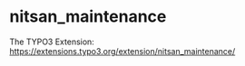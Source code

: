 # nitsan_maintenance
The TYPO3 Extension: https://extensions.typo3.org/extension/nitsan_maintenance/
